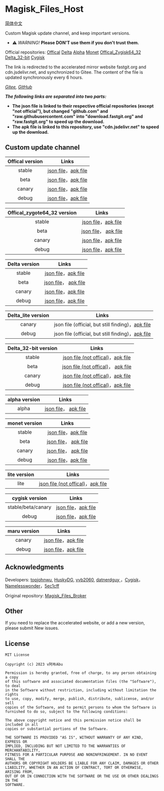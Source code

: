 # Magisk_Files_Host

[简体中文](https://github.com/magojohnji/magisk-files-host/blob/master/README_CN.md)

Custom Magisk update channel, and keep important versions.

- ⚠ *WARNING!* **Please DON'T use them if you don't trust them.**

Official repositories: 
[Offical](https://github.com/topjohnwu/magisk-files)
[Delta](https://github.com/HuskyDG/magisk-files)
[Alpha](https://github.com/vvb2060/magisk_files)
[Monet](https://github.com/datnerdguy/magisk-monet-files)
[Offical_Zygisk64_32](https://github.com/Namelesswonder/magisk-files)
[Delta_32-bit](https://github.com/Namelesswonder/magisk-files)
[Cygisk](https://github.com/Cygisk/Cygisk-Files)

The link is redirected to the accelerated mirror website fastgit.org and cdn.jsdelivr.net, and synchronized to Gitee. The content of the file is updated synchronously every 6 hours.

*[Gitee](https://gitee.com/magojohnji/magisk-files-host), [GitHub](https://github.com/magojohnji/magisk-files-host)*

***The following links are separated into two parts:***

- **The json file is linked to their respective official repositories (except "not official"), but changed "github.com" and "raw.githubusercontent.com" into "download.fastgit.org" and "raw.fastgit.org" to speed up the download.**
- **The apk file is linked to this repository, use "cdn.jsdelivr.net" to speed up the download.**

## Custom update channel

|  Offical version |                                  Links                                   |
| :----: | :---------------------------------------------------------------------: |
| stable | [json file](https://cdn.jsdelivr.net/gh/magojohnji/magisk-files-host@master/offical/stable.json)，[apk file](https://cdn.jsdelivr.net/gh/magojohnji/magisk-files-host@master/offical/apk/stable.apk) |
|  beta  |  [json file](https://cdn.jsdelivr.net/gh/magojohnji/magisk-files-host@master/offical/beta.json)，[apk file](https://cdn.jsdelivr.net/gh/magojohnji/magisk-files-host@master/offical/apk/beta.apk) | |
| canary | [json file](https://cdn.jsdelivr.net/gh/magojohnji/magisk-files-host@master/offical/canary.json)，[apk file](https://cdn.jsdelivr.net/gh/magojohnji/magisk-files-host@master/offical/apk/canary.apk) | |
| debug | [json file](https://cdn.jsdelivr.net/gh/magojohnji/magisk-files-host@master/offical/debug.json)，[apk file](https://cdn.jsdelivr.net/gh/magojohnji/magisk-files-host@master/offical/apk/debug.apk) | |

|  Offical_zygote64_32 version |                                  Links                                   |
| :----: | :---------------------------------------------------------------------: |
| stable | [json file](https://cdn.jsdelivr.net/gh/magojohnji/magisk-files-host@master/offical_zygote64_32/stable.json)，[apk file](https://cdn.jsdelivr.net/gh/magojohnji/magisk-files-host@master/offical_zygote64_32/apk/stable.apk) | |
|  beta  |  [json file](https://cdn.jsdelivr.net/gh/magojohnji/magisk-files-host@master/offical_zygote64_32/beta.json)， [apk file](https://cdn.jsdelivr.net/gh/magojohnji/magisk-files-host@master/offical_zygote64_32/apk/beta.apk) | |
| canary | [json file](https://cdn.jsdelivr.net/gh/magojohnji/magisk-files-host@master/offical_zygote64_32/canary.json)，[apk file](https://cdn.jsdelivr.net/gh/magojohnji/magisk-files-host@master/offical_zygote64_32/apk/canary.apk) | |
| debug | [json file](https://cdn.jsdelivr.net/gh/magojohnji/magisk-files-host@master/offical_zygote64_32/debug.json)，[apk file](https://cdn.jsdelivr.net/gh/magojohnji/magisk-files-host@master/offical_zygote64_32/apk/debug.apk) | |

|  Delta version |                                  Links                                   |
| :----: | :---------------------------------------------------------------------: |
| stable | [json file](https://cdn.jsdelivr.net/gh/magojohnji/magisk-files-host@master/delta/stable.json)，[apk file](https://cdn.jsdelivr.net/gh/magojohnji/magisk-files-host@master/delta/apk/stable.apk) | |
|  beta  |  [json file](https://cdn.jsdelivr.net/gh/magojohnji/magisk-files-host@master/delta/beta.json)， [apk file](https://cdn.jsdelivr.net/gh/magojohnji/magisk-files-host@master/delta/apk/beta.apk) | |
| canary | [json file](https://cdn.jsdelivr.net/gh/magojohnji/magisk-files-host@master/delta/canary.json)，[apk file](https://cdn.jsdelivr.net/gh/magojohnji/magisk-files-host@master/delta/apk/canary.apk) | |
| debug | [json file](https://cdn.jsdelivr.net/gh/magojohnji/magisk-files-host@master/delta/debug.json)，[apk file](https://cdn.jsdelivr.net/gh/magojohnji/magisk-files-host@master/delta/apk/debug.apk) | |

|  Delta_lite version |                                  Links                                   |
| :----: | :---------------------------------------------------------------------: |
| canary | json file (official, but still finding)，[apk file](https://cdn.jsdelivr.net/gh/magojohnji/magisk-files-host@master/delta_lite/apk/canary.apk) | |
| debug | json file (official, but still finding)，[apk file](https://cdn.jsdelivr.net/gh/magojohnji/magisk-files-host@master/delta_lite/apk/debug.apk) | |

|  Delta_32-bit version |                                  Links                                   |
| :----: | :---------------------------------------------------------------------: |
| stable | [json file (not offical)](https://cdn.jsdelivr.net/gh/magojohnji/magisk-files-host@master/delta_32-bit/stable.json)，[apk file](https://cdn.jsdelivr.net/gh/magojohnji/magisk-files-host@master/delta_32-bit/apk/magisk-delta-32bit-release.apk) | |
|  beta  |  [json file (not offical)](https://cdn.jsdelivr.net/gh/magojohnji/magisk-files-host@master/delta_32-bit/beta.json)， [apk file](https://cdn.jsdelivr.net/gh/magojohnji/magisk-files-host@master/delta_32-bit/apk/magisk-delta-32bit-release.apk) | |
| canary | [json file (not offical)](https://cdn.jsdelivr.net/gh/magojohnji/magisk-files-host@master/delta_32-bit/canary.json)，[apk file](https://cdn.jsdelivr.net/gh/magojohnji/magisk-files-host@master/delta_32-bit/apk/magisk-delta-32bit-release.apk) | |
| debug | [json file (not offical)](https://cdn.jsdelivr.net/gh/magojohnji/magisk-files-host@master/delta_32-bit/debug.json)，[apk file](https://cdn.jsdelivr.net/gh/magojohnji/magisk-files-host@master/delta_32-bit/apk/magisk-delta-32bit-debug.apk) | |

|  alpha version |                                  Links                                   |
| :----: | :---------------------------------------------------------------------: |
| alpha | [json file](https://cdn.jsdelivr.net/gh/magojohnji/magisk-files-host@master/alpha/alpha.json)， [apk file](https://cdn.jsdelivr.net/gh/magojohnji/magisk-files-host@master/alpha/apk/alpha.apk) ||

|  monet version |                                  Links                                   |
| :----: | :---------------------------------------------------------------------: |
| stable | [json file](https://cdn.jsdelivr.net/gh/magojohnji/magisk-files-host@master/monet/stable.json)，[apk file](https://cdn.jsdelivr.net/gh/magojohnji/magisk-files-host@master/monet/apk/stable.apk) | |
|  beta  |  [json file](https://cdn.jsdelivr.net/gh/magojohnji/magisk-files-host@master/monet/beta.json)， [apk file](https://cdn.jsdelivr.net/gh/magojohnji/magisk-files-host@master/monet/apk/beta.apk) | |
| canary | [json file](https://cdn.jsdelivr.net/gh/magojohnji/magisk-files-host@master/monet/canary.json)， [apk file](https://cdn.jsdelivr.net/gh/magojohnji/magisk-files-host@master/monet/apk/canary.apk) ||
| debug | [json file](https://cdn.jsdelivr.net/gh/magojohnji/magisk-files-host@master/monet/debug.json)，[apk file](https://cdn.jsdelivr.net/gh/magojohnji/magisk-files-host@master/monet/apk/debug.apk) | |

| lite version |                                  Links                                   |
| :----: | :---------------------------------------------------------------------: |
| lite | [json file (not offical)](https://cdn.jsdelivr.net/gh/magojohnji/magisk-files-host@master/lite/lite.json)，[apk file](https://cdn.jsdelivr.net/gh/magojohnji/magisk-files-host@master/lite/apk/lite.apk) |

| cygisk version |                                  Links                                   |
| :----: | :---------------------------------------------------------------------: |
| stable/beta/canary | [json file](https://cdn.jsdelivr.net/gh/magojohnji/magisk-files-host@master/cygisk/canary.json)，[apk file](https://cdn.jsdelivr.net/gh/magojohnji/magisk-files-host@master/cygisk/apk/canary.apk) |
| debug | [json file](https://cdn.jsdelivr.net/gh/magojohnji/magisk-files-host@master/cygisk/debug.json)，[apk file](https://cdn.jsdelivr.net/gh/magojohnji/magisk-files-host@master/cygisk/apk/debug.apk) |

| maru version |                                  Links                                   |
| :----: | :---------------------------------------------------------------------: |
| canary | [json file](https://cdn.jsdelivr.net/gh/magojohnji/magisk-files-host@master/maru/canary.json)，[apk file](https://cdn.jsdelivr.net/gh/magojohnji/magisk-files-host@master/maru/apk/canary.apk) |
| debug | [json file](https://cdn.jsdelivr.net/gh/magojohnji/magisk-files-host@master/maru/debug.json)，[apk file](https://cdn.jsdelivr.net/gh/magojohnji/magisk-files-host@master/maru/apk/debug.apk) |

## Acknowledgments

Developers: [topjohnwu](https://github.com/topjohnwu), [HuskyDG](https://github.com/HuskyDG), [vvb2060](https://github.com/vvb2060), [datnerdguy ](https://github.com/datnerdguy)，[Cygisk](https://github.com/Cygisk)，[Namelesswonder](https://github.com/Namelesswonder)，[5ec1cff](https://github.com/5ec1cff)

Original repository: [Magisk_Files_Broker](https://github.com/RC1844/Magisk_Files_Broker)

## Other

If you need to replace the accelerated website, or add a new version, please submit New issues.

## License

    MIT License

    Copyright (c) 2023 v阿布Abu

    Permission is hereby granted, free of charge, to any person obtaining a copy
    of this software and associated documentation files (the "Software"), to deal
    in the Software without restriction, including without limitation the rights
    to use, copy, modify, merge, publish, distribute, sublicense, and/or sell
    copies of the Software, and to permit persons to whom the Software is
    furnished to do so, subject to the following conditions:
    
    The above copyright notice and this permission notice shall be included in all
    copies or substantial portions of the Software.
    
    THE SOFTWARE IS PROVIDED "AS IS", WITHOUT WARRANTY OF ANY KIND, EXPRESS OR
    IMPLIED, INCLUDING BUT NOT LIMITED TO THE WARRANTIES OF MERCHANTABILITY,
    FITNESS FOR A PARTICULAR PURPOSE AND NONINFRINGEMENT. IN NO EVENT SHALL THE
    AUTHORS OR COPYRIGHT HOLDERS BE LIABLE FOR ANY CLAIM, DAMAGES OR OTHER
    LIABILITY, WHETHER IN AN ACTION OF CONTRACT, TORT OR OTHERWISE, ARISING FROM,
    OUT OF OR IN CONNECTION WITH THE SOFTWARE OR THE USE OR OTHER DEALINGS IN THE
    SOFTWARE.


